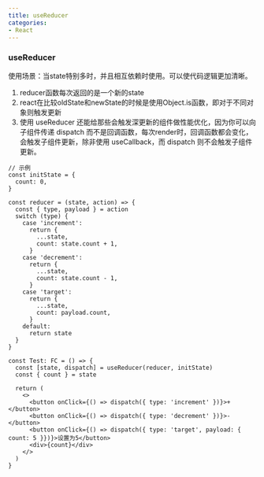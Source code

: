 ```yaml
---
title: useReducer
categories: 
- React
---
```


### useReducer

使用场景：当state特别多时，并且相互依赖时使用。可以使代码逻辑更加清晰。

1. reducer函数每次返回的是一个新的state
2. react在比较oldState和newState的时候是使用Object.is函数，即对于不同对象则触发更新
3. 使用 useReducer 还能给那些会触发深更新的组件做性能优化，因为你可以向子组件传递 dispatch 而不是回调函数，每次render时，回调函数都会变化，会触发子组件更新，除非使用 useCallback，而 dispatch 则不会触发子组件更新。

```tsx
// 示例
const initState = {
  count: 0,
}

const reducer = (state, action) => {
  const { type, payload } = action
  switch (type) {
    case 'increment':
      return {
        ...state,
        count: state.count + 1,
      }
    case 'decrement':
      return {
        ...state,
        count: state.count - 1,
      }
    case 'target':
      return {
        ...state,
        count: payload.count,
      }
    default:
      return state
  }
}

const Test: FC = () => {
  const [state, dispatch] = useReducer(reducer, initState)
  const { count } = state
  
  return (
    <>
      <button onClick={() => dispatch({ type: 'increment' })}>+</button>
      <button onClick={() => dispatch({ type: 'decrement' })}>-</button>
      <button onClick={() => dispatch({ type: 'target', payload: { count: 5 }})}>设置为5</button>
      <div>{count}</div>
    </>
  )
}
```
